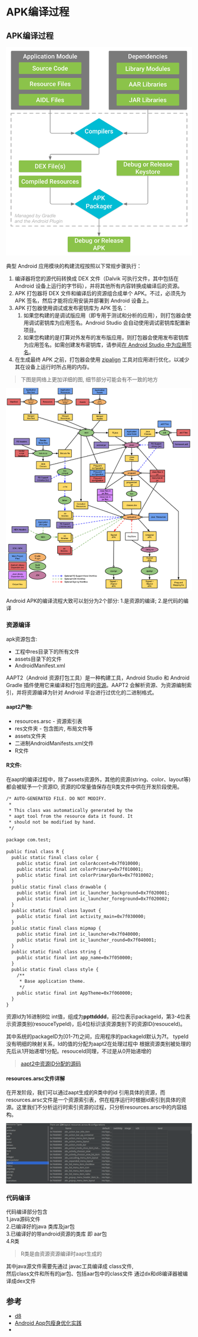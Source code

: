 # APK编译过程

## APK编译过程

![](<../../.gitbook/assets/image (377).png>)

典型 Android 应用模块的构建流程按照以下常规步骤执行：

1. 编译器将您的源代码转换成 DEX 文件（Dalvik 可执行文件，其中包括在 Android 设备上运行的字节码），并将其他所有内容转换成编译后的资源。
2. APK 打包器将 DEX 文件和编译后的资源组合成单个 APK。不过，必须先为 APK 签名，然后才能将应用安装并部署到 Android 设备上。
3. APK 打包器使用调试或发布密钥库为 APK 签名：
   1. 如果您构建的是调试版应用（即专用于测试和分析的应用），则打包器会使用调试密钥库为应用签名。Android Studio 会自动使用调试密钥库配置新项目。
   2. 如果您构建的是打算对外发布的发布版应用，则打包器会使用发布密钥库为应用签名。如需创建发布密钥库，请参阅[在 Android Studio 中为应用签名](https://developer.android.com/studio/publish/app-signing?hl=zh-cn#studio)。
4. 在生成最终 APK 之前，打包器会使用 [zipalign](https://developer.android.com/studio/command-line/zipalign?hl=zh-cn) 工具对应用进行优化，以减少其在设备上运行时所占用的内存。

> 下图是网络上更加详细的图, 细节部分可能会有不一致的地方

![](<../../.gitbook/assets/image (49).png>)

Android APK的编译流程大致可以划分为2个部分: 1.是资源的编译; 2.是代码的编译

### 资源编译

apk资源包含:

* 工程中res目录下的所有文件
* assets目录下的文件
* AndroidManifest.xml

AAPT2（Android 资源打包工具）是一种构建工具，Android Studio 和 Android Gradle 插件使用它来编译和打包应用的[资源](https://developer.android.com/guide/topics/resources/providing-resources?hl=zh-cn)。AAPT2 会解析资源、为资源编制索引，并将资源编译为针对 Android 平台进行过优化的二进制格式。

#### aapt2产物:

* resources.arsc - 资源索引表
* res文件夹 - 包含图片, 布局文件等
* assets文件夹
* 二进制AndroidManifests.xml文件
* R文件

#### R文件:

&#x20;在aapt的编译过程中，除了assets资源外，其他的资源(string、color、layout等)都会被赋予一个资源ID, 资源的ID常量值保存在R类文件中供在开发阶段使用。

```
/* AUTO-GENERATED FILE. DO NOT MODIFY.
 *
 * This class was automatically generated by the
 * aapt tool from the resource data it found. It
 * should not be modified by hand.
 */

package com.test;

public final class R {
  public static final class color {
    public static final int colorAccent=0x7f010000;
    public static final int colorPrimary=0x7f010001;
    public static final int colorPrimaryDark=0x7f010002;
  }
  public static final class drawable {
    public static final int ic_launcher_background=0x7f020001;
    public static final int ic_launcher_foreground=0x7f020002;
  }
  public static final class layout {
    public static final int activity_main=0x7f030000;
  }
  public static final class mipmap {
    public static final int ic_launcher=0x7f040000;
    public static final int ic_launcher_round=0x7f040001;
  }
  public static final class string {
    public static final int app_name=0x7f050000;
  }
  public static final class style {
    /**
     * Base application theme.
     */
    public static final int AppTheme=0x7f060000;
  }
}

```

资源Id为16进制8位 int值，组成为**ppttdddd**，前2位表示packageId，第3-4位表示资源类别(resouceTypeId)，后4位标识该资源类别下的资源ID(resouceId)。

其中系统的packageID为\[01-7f)之间，应用程序的packageId默认为7f。 typeId 没有明细的映射关系，Id的值的分配为aapt2在处理过程中 根据资源类别被处理的先后从1开始递增1分配。resouceId同理，不过是从0开始递增的

> [aapt2中资源ID分配的源码](https://github.com/aosp-mirror/platform_frameworks_base/blob/master/tools/aapt2/compile/IdAssigner.cpp)

#### resources.arsc文件详解

在开发阶段，我们可以通过aapt生成的R类中的id 引用具体的资源，而 resources.arsc文件是一个资源索引表，供在程序运行时根据id索引到具体的资源。这里我们不分析运行时索引资源的过程，只分析resources.arsc中的内容结构。

![](<../../.gitbook/assets/image (384).png>)

### 代码编译

代码编译部分包含\
1.java源码文件\
2.已编译好的java 类库及jar包\
3.已编译好的带android资源的类库 即 aar包\
4.R类

> R类是由资源资源编译时aapt生成的

其中java源文件需要先通过 javac工具编译成 class文件,\
然后class文件和所有的jar包、包括aar包中的class文件 通过dx和d8编译器被编译成dex文件

## 参考

* [d8](https://developer.android.com/studio/command-line/d8?hl=zh-cn)
* [Android App包瘦身优化实践](https://tech.meituan.com/2017/04/07/android-shrink-overall-solution.html)
*
